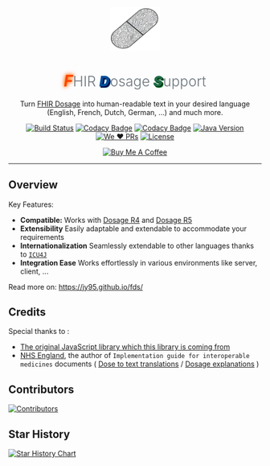 <div align="center">

<img src="src/site/resources/images/logo.png" alt="FHIR Dosage Icon" style="width: 100px; object-fit: cover; object-position: center;" />

<h1 align="center">
  <span style="color: #ff4500; text-shadow: 0 0 5px #ff8c00, 0 0 10px #ff4500; font-style: italic; font-size: 1.1em;">F</span><span style="color: #6c757d; font-weight: 300;">HIR</span> 
  <span style="color: #004d99; text-shadow: 2px 2px #000033, 3px 3px #4682b4; font-weight: 900; font-style: italic; letter-spacing: 1px;">D</span><span style="color: #6c757d; font-weight: 300;">osage</span> 
  <span style="color: #1f6b49; text-shadow: 2px 2px #003300, 3px 3px #3cb371; font-weight: 900; font-style: italic; letter-spacing: 1px;">S</span><span style="color: #6c757d; font-weight: 300;">upport</span>
</h1>

Turn [FHIR Dosage](https://build.fhir.org/dosage.html) into human-readable text in your desired language 
(English, French, Dutch, German, ...) and much more.

[![Build Status](https://github.com/jy95/fds/actions/workflows/maven.yml/badge.svg)](https://github.com/jy95/fds/actions/workflows/maven.yml)
[![Codacy Badge](https://app.codacy.com/project/badge/Grade/56beb6b5e12a4de481cd74ad164989f9)](https://app.codacy.com/gh/jy95/fds/dashboard?utm_source=gh&utm_medium=referral&utm_content=&utm_campaign=Badge_grade)
[![Codacy Badge](https://app.codacy.com/project/badge/Coverage/56beb6b5e12a4de481cd74ad164989f9)](https://app.codacy.com/gh/jy95/fds/dashboard?utm_source=gh&utm_medium=referral&utm_content=&utm_campaign=Badge_coverage)
[![Java Version](https://img.shields.io/badge/Java-17%2B-brightgreen.svg)](https://www.oracle.com/java/)
[![We ❤️ PRs](https://img.shields.io/badge/We%20%E2%9D%A4%EF%B8%8F-Pull%20Requests-brightgreen.svg)](https://github.com/jy95/fds/pulls)
[![License](https://img.shields.io/badge/License-Apache_2.0-blue.svg)](https://github.com/jy95/fhir-dosage-utils/blob/main/LICENSE)

<a href="https://www.buymeacoffee.com/GPFR" target="_blank"><img src="https://cdn.buymeacoffee.com/buttons/v2/default-yellow.png" height="41" width="174" alt="Buy Me A Coffee" style="height: 41px !important;width: 174px !important;" ></a>

</div>

---

## Overview

Key Features:

- **Compatible:** Works with [Dosage R4](https://hl7.org/fhir/R4/dosage.html) and [Dosage R5](https://hl7.org/fhir/R5/dosage.html)
- **Extensibility** Easily adaptable and extendable to accommodate your requirements
- **Internationalization** Seamlessly extendable to other languages thanks to [`ICU4J`](https://unicode-org.github.io/icu/userguide/icu4j/)
- **Integration Ease** Works effortlessly in various environments like server, client, ...

Read more on: https://jy95.github.io/fds/

## Credits

Special thanks to : 
- [The original JavaScript library which this library is coming from](https://github.com/jy95/fhir-dosage-utils)
- [NHS England](https://digital.nhs.uk/), the author of `Implementation guide for interoperable medicines` documents ( [Dose to text translations](https://simplifier.net/guide/ukcoreimplementationguideformedicines/dosetotexttranslation?version=current) / [Dosage explanations](https://simplifier.net/guide/ukcoreimplementationguideformedicines/elementdosage?version=current) )

## Contributors

<a href="https://github.com/jy95/fds/graphs/contributors">
  <img src="https://contrib.rocks/image?repo=jy95/fds" alt="Contributors" />
</a>

## Star History

[![Star History Chart](https://api.star-history.com/svg?repos=jy95/fds&type=Date)](https://star-history.com/#jy95/fds&Date)
